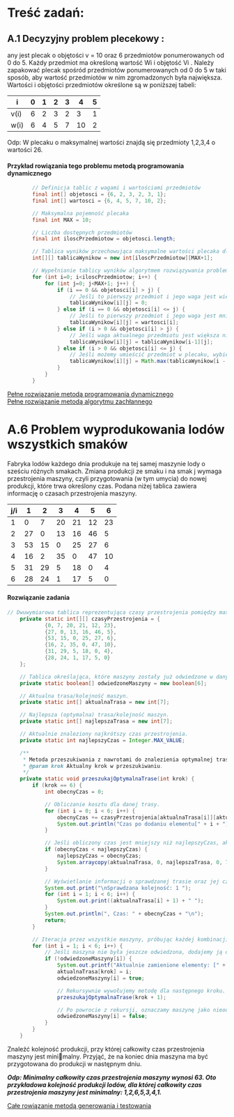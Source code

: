 # Treść zadań:

## A.1 Decyzyjny problem plecekowy :

any jest plecak o objętości v = 10 oraz 6 przedmiotów ponumerowanych od 0 do 5. Każdy
przedmiot ma określoną wartość Wi
i objętość Vi
. Należy zapakować plecak spośród przedmiotów
ponumerowanych od 0 do 5 w taki sposób, aby wartość przedmiotów w nim zgromadzonych była
największa. Wartości i objętości przedmiotów określone są w poniższej tabeli:

| i    | 0 | 1 | 2 | 3 | 4  | 5 |
|------|---|---|---|---|----|---|
| v(i) | 6 | 2 | 3 | 2 | 3  | 1 |
| w(i) | 6 | 4 | 5 | 7 | 10 | 2 |

Odp: W plecaku o maksymalnej wartości znajdą się przedmioty 1,2,3,4 o wartości 26.

#### Przykład rowiązania tego problemu metodą programowania dynamicznego
```java
        // Definicja tablic z wagami i wartościami przedmiotów
        final int[] objetosci = {6, 2, 3, 2, 3, 1};
        final int[] wartosci = {6, 4, 5, 7, 10, 2};

        // Maksymalna pojemność plecaka
        final int MAX = 10;

        // Liczba dostępnych przedmiotów
        final int iloscPrzedmiotow = objetosci.length;

        // Tablica wyników przechowująca maksymalne wartości plecaka dla różnych kombinacji przedmiotów i pojemności plecaka
        int[][] tablicaWynikow = new int[iloscPrzedmiotow][MAX+1];

        // Wypełnianie tablicy wyników algorytmem rozwiązywania problemu plecaka
        for (int i=0; i<iloscPrzedmiotow; i++) {
            for (int j=0; j<MAX+1; j++) {
                if (i == 0 && objetosci[i] > j) {
                    // Jeśli to pierwszy przedmiot i jego waga jest większa niż pojemność plecaka, to nie możemy go umieścić w plecaku
                    tablicaWynikow[i][j] = 0;
                } else if (i == 0 && objetosci[i] <= j) {
                    // Jeśli to pierwszy przedmiot i jego waga jest mniejsza lub równa pojemności plecaka, to umieszczamy go w plecaku
                    tablicaWynikow[i][j] = wartosci[i];
                } else if (i > 0 && objetosci[i] > j) {
                    // Jeśli waga aktualnego przedmiotu jest większa niż pojemność plecaka, nie możemy go umieścić, więc bierzemy wynik z poprzedniego wiersza
                    tablicaWynikow[i][j] = tablicaWynikow[i-1][j];
                } else if (i > 0 && objetosci[i] <= j) {
                    // Jeśli możemy umieścić przedmiot w plecaku, wybieramy maksimum spośród dwóch możliwości: wzięcie przedmiotu lub pozostawienie go
                    tablicaWynikow[i][j] = Math.max(tablicaWynikow[i - 1][j], wartosci[i] + tablicaWynikow[i - 1][j - objetosci[i]]);
                }
            }
        }


```
[Pełne rozwiązanie metodą programowania dynamicznego](https://github.com/Prawy126/Java/tree/main/Algorytmy_Lab/PlecakDynamicznie)  
[Pełne rozwiązanie metodą algorytmu zachłannego](https://github.com/Prawy126/Java/tree/main/Algorytmy_Lab/Plecak_Zachlannie)  


# A.6 Problem wyprodukowania lodów wszystkich smaków
Fabryka lodów każdego dnia produkuje na tej samej maszynie lody o sześciu różnych smakach.
Zmiana produkcji ze smaku i na smak j wymaga przestrojenia maszyny, czyli przygotowania
(w tym umycia) do nowej produkcji, które trwa określony czas. Podana niżej tablica zawiera
informację o czasach przestrojenia maszyny.

| **j**/**i** | 1 | 2 | 3  | 4  | 5  | 6  |
|-------------|---|---|----|----|----|----|
| 1           | 0 | 7 | 20 | 21 | 12 | 23 |
| 2           | 27 | 0 | 13 | 16 | 46 | 5  |
| 3           | 53 | 15 | 0 | 25 | 27 | 6  |
| 4           | 16 | 2 | 35 | 0 | 47 | 10 |
| 5           | 31 | 29 | 5 | 18 | 0 | 4  |
| 6 |28 | 24 | 1 | 17 | 5 | 0|

#### Rozwiązanie zadania
```java
// Dwuwymiarowa tablica reprezentująca czasy przestrojenia pomiędzy maszynami.
    private static int[][] czasyPrzestrojenia = {
            {0, 7, 20, 21, 12, 23},
            {27, 0, 13, 16, 46, 5},
            {53, 15, 0, 25, 27, 6},
            {16, 2, 35, 0, 47, 10},
            {31, 29, 5, 18, 0, 4},
            {28, 24, 1, 17, 5, 0}
    };

    // Tablica określająca, które maszyny zostały już odwiedzone w danym momencie algorytmu.
    private static boolean[] odwiedzoneMaszyny = new boolean[6];

    // Aktualna trasa/kolejność maszyn.
    private static int[] aktualnaTrasa = new int[7];

    // Najlepsza (optymalna) trasa/kolejność maszyn.
    private static int[] najlepszaTrasa = new int[7];

    // Aktualnie znaleziony najkrótszy czas przestrojenia.
    private static int najlepszyCzas = Integer.MAX_VALUE;

    /**
     * Metoda przeszukiwania z nawrotami do znalezienia optymalnej trasy.
     * @param krok Aktualny krok w przeszukiwaniu.
     */
    private static void przeszukajOptymalnaTrase(int krok) {
        if (krok == 6) {
            int obecnyCzas = 0;

            // Obliczanie kosztu dla danej trasy.
            for (int i = 0; i < 6; i++) {
                obecnyCzas += czasyPrzestrojenia[aktualnaTrasa[i]][aktualnaTrasa[i + 1]];
                System.out.println("Czas po dodaniu elementu[" + i + "][" + (i + 1) + "]: " + obecnyCzas);
            }

            // Jeśli obliczony czas jest mniejszy niż najlepszyCzas, aktualizujemy wartość najlepszyCzas oraz kopjujemy aktualną trasę jako najlepszą.
            if (obecnyCzas < najlepszyCzas) {
                najlepszyCzas = obecnyCzas;
                System.arraycopy(aktualnaTrasa, 0, najlepszaTrasa, 0, 7);
            }

            // Wyświetlanie informacji o sprawdzanej trasie oraz jej czasie.
            System.out.print("\nSprawdzana kolejność: 1 ");
            for (int i = 1; i < 6; i++) {
                System.out.print((aktualnaTrasa[i] + 1) + " ");
            }
            System.out.println(", Czas: " + obecnyCzas + "\n");
            return;
        }

        // Iteracja przez wszystkie maszyny, próbując każdej kombinacji.
        for (int i = 1; i < 6; i++) {
            // Jeśli maszyna nie była jeszcze odwiedzona, dodajemy ją do trasy i oznaczamy jako odwiedzoną.
            if (!odwiedzoneMaszyny[i]) {
                System.out.printf("Aktualnie zamienione elementy: [" + i + "] [" + (i + 1) + "]\n");
                aktualnaTrasa[krok] = i;
                odwiedzoneMaszyny[i] = true;

                // Rekursywnie wywołujemy metodę dla następnego kroku.
                przeszukajOptymalnaTrase(krok + 1);

                // Po powrocie z rekursji, oznaczamy maszynę jako nieodwiedzoną, co pozwala na przeszukiwanie innych tras.
                odwiedzoneMaszyny[i] = false;
            }
        }
    }
```

Znaleźć kolejność produkcji, przy której całkowity czas przestrojenia maszyny jest minimalny. Przyjąć, że na koniec dnia maszyna ma być przygotowana do produkcji w następnym dniu.


___Odp: Minimalny całkowity czas przestrojenia maszyny wynosi 63. Oto przykładowa kolejność
produkcji lodów, dla której całkowity czas przestrojenia maszyny jest minimalny: 1,2,6,5,3,4,1.___

[Całe rowiązanie metodą generowania i testowania](https://github.com/Prawy126/Java/tree/main/Algorytmy_Lab/Lody)
